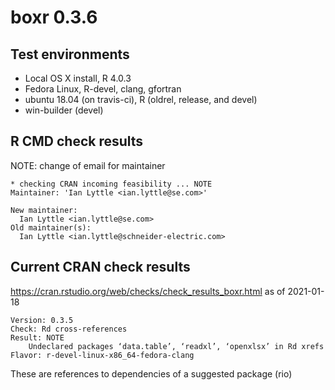 # boxr 0.3.6

## Test environments

* Local OS X install, R 4.0.3
* Fedora Linux, R-devel, clang, gfortran
* ubuntu 18.04 (on travis-ci), R (oldrel, release, and devel)
* win-builder (devel)

## R CMD check results

NOTE: change of email for maintainer

```
* checking CRAN incoming feasibility ... NOTE
Maintainer: 'Ian Lyttle <ian.lyttle@se.com>'

New maintainer:
  Ian Lyttle <ian.lyttle@se.com>
Old maintainer(s):
  Ian Lyttle <ian.lyttle@schneider-electric.com>
```

## Current CRAN check results 

<https://cran.rstudio.org/web/checks/check_results_boxr.html> as of 2021-01-18

```
Version: 0.3.5
Check: Rd cross-references
Result: NOTE
    Undeclared packages ‘data.table’, ‘readxl’, ‘openxlsx’ in Rd xrefs
Flavor: r-devel-linux-x86_64-fedora-clang
```

These are references to dependencies of a suggested package (rio)